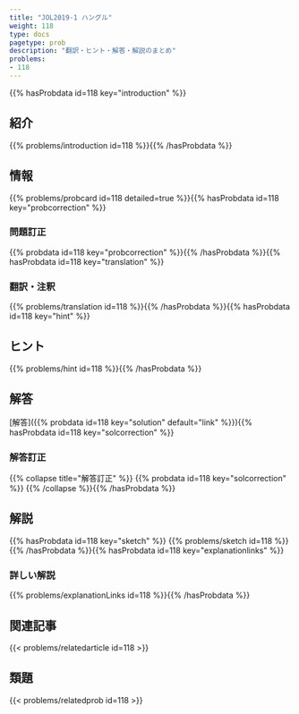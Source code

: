 ```yaml
---
title: "JOL2019-1 ハングル"
weight: 118
type: docs
pagetype: prob
description: "翻訳・ヒント・解答・解説のまとめ"
problems: 
- 118
---
```


{{% hasProbdata id=118 key="introduction" %}}

## 紹介

{{% problems/introduction id=118 %}}{{% /hasProbdata %}}

## 情報

{{% problems/probcard id=118 detailed=true %}}{{% hasProbdata id=118 key="probcorrection" %}}

### 問題訂正

{{% probdata id=118 key="probcorrection" %}}{{% /hasProbdata %}}{{% hasProbdata id=118 key="translation" %}}

### 翻訳・注釈

{{% problems/translation id=118 %}}{{% /hasProbdata %}}{{% hasProbdata id=118 key="hint" %}}

## ヒント

{{% problems/hint id=118 %}}{{% /hasProbdata %}}

## 解答

[解答]({{% probdata id=118 key="solution" default="link" %}}){{% hasProbdata id=118 key="solcorrection" %}}

### 解答訂正

{{% collapse title="解答訂正" %}}
{{% probdata id=118 key="solcorrection" %}}
{{% /collapse %}}{{% /hasProbdata %}}

## 解説

{{% hasProbdata id=118 key="sketch" %}}
{{% problems/sketch id=118 %}}
{{% /hasProbdata %}}{{% hasProbdata id=118 key="explanationlinks" %}}

### 詳しい解説

{{% problems/explanationLinks id=118 %}}{{% /hasProbdata %}}

## 関連記事

{{< problems/relatedarticle id=118 >}}

## 類題

{{< problems/relatedprob id=118 >}}
